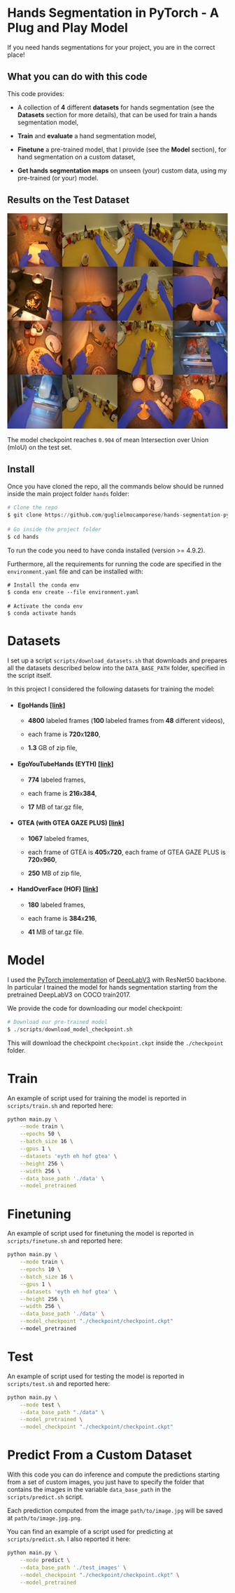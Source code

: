 # Hands Segmentation in PyTorch - A Plug and Play Model

If you need hands segmentations for your project, you are in the correct place!

## What you can do with this code
This code provides:
- A collection of **4** different **datasets** for hands segmentation (see the **Datasets** section for more details), that can be used for train a hands segmentation model,

-  **Train** and **evaluate** a hand segmentation model,

- **Finetune** a pre-trained  model, that I provide (see the **Model** section), for hand segmentation on a custom dataset,

-  **Get hands segmentation maps** on unseen (your) custom data, using my pre-trained (or your) model.

  

## Results on the Test Dataset

![alt text](test_preds.png "Title")

The model checkpoint reaches `0.904` of mean Intersection over Union (mIoU) on the test set.


## Install
Once you have cloned the repo, all the commands below should be runned inside the main project folder  `hands` folder:

```python
# Clone the repo
$ git clone https://github.com/guglielmocamporese/hands-segmentation-pytorch.git hands

# Go inside the project folder
$ cd hands
```
To run the code you need to have conda installed (version >= 4.9.2).

Furthermore, all the requirements for running the code are specified in the  `environment.yaml`  file and can be installed with:

```
# Install the conda env
$ conda env create --file environment.yaml

# Activate the conda env
$ conda activate hands
```



  

# Datasets

I set up a script `scripts/download_datasets.sh` that downloads and prepares all the datasets described below into the `DATA_BASE_PATH` folder, specified in the script itself.

In this project I considered the following datasets for training the model:

- #### **EgoHands** [[link]](http://vision.soic.indiana.edu/projects/egohands/)

  - **4800** labeled frames (**100** labeled frames from **48** different videos),

  - each frame is **720**x**1280**,

  - **1.3** GB of zip file,

- #### **EgoYouTubeHands (EYTH)** [[link]](https://github.com/aurooj/Hand-Segmentation-in-the-Wild)

  - **774** labeled frames,

  - each frame is **216**x**384**,

  - **17** MB of tar.gz file,

- #### **GTEA (with GTEA GAZE PLUS)** [[link]](http://cbs.ic.gatech.edu/fpv/)

  - **1067** labeled frames,

  - each frame of GTEA is **405**x**720**, each frame of GTEA GAZE PLUS is **720**x**960**,

  - **250** MB of zip file,

- #### **HandOverFace (HOF)** [[link]](https://github.com/aurooj/Hand-Segmentation-in-the-Wild)

  - **180** labeled frames,

  - each frame is **384**x**216**,

  - **41** MB of tar.gz file.

  

# Model

I used the [PyTorch implementation](https://pytorch.org/vision/stable/models.html#semantic-segmentation) of [DeepLabV3](https://arxiv.org/abs/1706.05587) with ResNet50 backbone. In particular I trained the model for hands segmentation starting from the pretrained DeepLabV3 on COCO train2017.

We provide the code for downloading our model checkpoint:
```python
# Download our pre-trained model
$ ./scripts/download_model_checkpoint.sh
```
This will download the checkpoint `checkpoint.ckpt` inside the `./checkpoint` folder.

  

# Train

An example of script used for training the model is reported in `scripts/train.sh` and reported here:

  

```bash
python main.py \
	--mode train \
	--epochs 50 \
	--batch_size 16 \
	--gpus 1 \
	--datasets 'eyth eh hof gtea' \
	--height 256 \
	--width 256 \
	--data_base_path './data' \
	--model_pretrained
```

  

# Finetuning

An example of script used for finetuning the model is reported in `scripts/finetune.sh` and reported here:

  

```bash
python main.py \
	--mode train \
	--epochs 10 \
	--batch_size 16 \
	--gpus 1 \
	--datasets 'eyth eh hof gtea' \
	--height 256 \
	--width 256 \
	--data_base_path './data' \
	--model_checkpoint "./checkpoint/checkpoint.ckpt"
	--model_pretrained
```

  

# Test

An example of script used for testing the model is reported in `scripts/test.sh` and reported here:

  

```bash
python main.py \
	--mode test \
	--data_base_path "./data" \
	--model_pretrained \
	--model_checkpoint "./checkpoint/checkpoint.ckpt"
```

  

# Predict From a Custom Dataset

With this code you can do inference and compute the predictions starting from a set of custom images, you just have to specify the folder that contains the images in the variable `data_base_path` in the `scripts/predict.sh` script.

  

Each prediction computed from the image `path/to/image.jpg` will be saved at `path/to/image.jpg.png`.

  

You can find an example of a script used for predicting at `scripts/predict.sh`. I also reported it here:

  

```bash
python main.py \
	--mode predict \
	--data_base_path './test_images' \
	--model_checkpoint "./checkpoint/checkpoint.ckpt" \
	--model_pretrained
```
